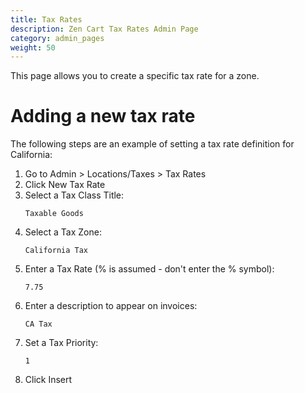 ```yaml
---
title: Tax Rates
description: Zen Cart Tax Rates Admin Page 
category: admin_pages
weight: 50
---
```


This page allows you to create a specific tax rate for a zone.

# Adding a new tax rate
The following steps are an example of setting a tax rate definition for California:

1. Go to Admin > Locations/Taxes > Tax Rates
1. Click New Tax Rate 
1. Select a Tax Class Title:
    ````
    Taxable Goods
    ````
1. Select a Tax Zone:
    ````
    California Tax
    ````
1. Enter a Tax Rate (% is assumed - don't enter the % symbol):
    ````
    7.75
    ````
1. Enter a description to appear on invoices:
    ````
    CA Tax
    ````
1. Set a Tax Priority:
    ````
    1
    ````
1. Click Insert 
